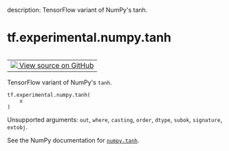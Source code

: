 description: TensorFlow variant of NumPy's tanh.

<div itemscope itemtype="http://developers.google.com/ReferenceObject">
<meta itemprop="name" content="tf.experimental.numpy.tanh" />
<meta itemprop="path" content="Stable" />
</div>

# tf.experimental.numpy.tanh

<!-- Insert buttons and diff -->

<table class="tfo-notebook-buttons tfo-api nocontent" align="left">
<td>
  <a target="_blank" href="https://github.com/tensorflow/tensorflow/blob/r2.4/tensorflow/python/ops/numpy_ops/np_math_ops.py#L694-L696">
    <img src="https://www.tensorflow.org/images/GitHub-Mark-32px.png" />
    View source on GitHub
  </a>
</td>
</table>



TensorFlow variant of NumPy's `tanh`.

<pre class="devsite-click-to-copy prettyprint lang-py tfo-signature-link">
<code>tf.experimental.numpy.tanh(
    x
)
</code></pre>



<!-- Placeholder for "Used in" -->

Unsupported arguments: `out`, `where`, `casting`, `order`, `dtype`, `subok`, `signature`, `extobj`.

See the NumPy documentation for [`numpy.tanh`](https://numpy.org/doc/1.16/reference/generated/numpy.tanh.html).